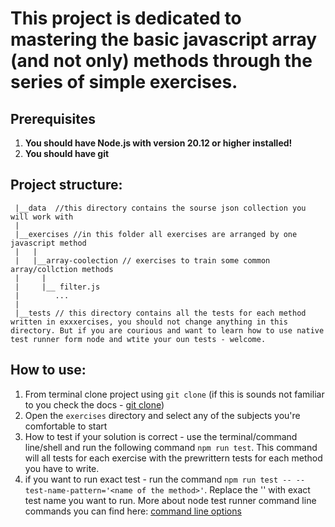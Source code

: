 # This project is dedicated to mastering the basic javascript array (and not only) methods through the series of simple exercises.

## Prerequisites

1. **You should have Node.js with version 20.12 or higher installed!**
2. **You should have git**

## Project structure:

```
 |__data  //this directory contains the sourse json collection you will work with
 |
 |__exercises //in this folder all exercises are arranged by one javascript method
 |   |
 |   |__array-coolection // exercises to train some common array/collction methods
 |     |
 |     |__ filter.js
 |        ...
 |
 |__tests // this directory contains all the tests for each method written in exxxercises, you should not change anything in this directory. But if you are courious and want to learn how to use native test runner form node and wtite your oun tests - welcome.
```

## How to use:

1. From terminal clone project using `git clone` (if this is sounds not familiar to you check the docs - [git clone](https://git-scm.com/docs/git-clone/#_examples))
2. Open the `exercises` directory and select any of the subjects you're comfortable to start
3. How to test if your solution is correct - use the terminal/command line/shell and run the following command `npm run test`. This command will all tests for each exercise with the prewrittern tests for each method you have to write.
4. if you want to run exact test - run the command `npm run test -- --test-name-pattern='<name of the method>'`. Replace the '<name of the method>' with exact test name you want to run. More about node test runner command line commands you can find here: [command line options](https://nodejs.org/api/cli.html)
